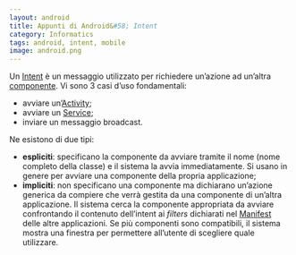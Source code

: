 ```yaml
---
layout: android
title: Appunti di Android&#58; Intent
category: Informatics
tags: android, intent, mobile
image: android.png
---
```

Un [Intent](https://developer.android.com/reference/android/content/Intent.html) è un messaggio utilizzato per richiedere un’azione ad un’altra [componente](https://developer.android.com/guide/components/fundamentals.html#Components). Vi sono 3 casi d’uso fondamentali:

*   avviare un’[Activity](https://developer.android.com/reference/android/app/Activity.html);
*   avviare un [Service](https://developer.android.com/reference/android/app/Service.html);
*   inviare un messaggio broadcast.

Ne esistono di due tipi:

*   **espliciti**: specificano la componente da avviare tramite il nome (nome completo della classe) e il sistema la avvia immediatamente. Si usano in genere per avviare una componente della propria applicazione;
*   **impliciti**: non specificano una componente ma dichiarano un’azione generica da compiere che verrà gestita da una componente di un’altra applicazione. Il sistema cerca la componente appropriata da avviare confrontando il contenuto dell’intent ai _filters_ dichiarati nel [Manifest](https://developer.android.com/guide/topics/manifest/manifest-intro.html) delle altre applicazioni. Se più componenti sono compatibili, il sistema mostra una finestra per permettere all’utente di scegliere quale utilizzare.
